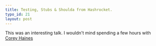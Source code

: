 ```yaml
--- 
title: Testing, Stubs & Shoulda from Hashrocket.
typo_id: 21
layout: post
---
```

This was an interesting talk. I wouldn't mind spending a few hours with [Corey Haines](http://coreyhaines.com)


<object width="601" height="338"><param name="allowfullscreen" value="true" /><param name="allowscriptaccess" value="always" /><param name="movie" value="http://vimeo.com/moogaloop.swf?clip_id=3296561&amp;server=vimeo.com&amp;show_title=1&amp;show_byline=1&amp;show_portrait=1&amp;color=dd4499&amp;fullscreen=1" /><embed src="http://vimeo.com/moogaloop.swf?clip_id=3296561&amp;server=vimeo.com&amp;show_title=1&amp;show_byline=1&amp;show_portrait=1&amp;color=dd4499&amp;fullscreen=1" type="application/x-shockwave-flash" allowfullscreen="true" allowscriptaccess="always" width="601" height="338"></embed></object>